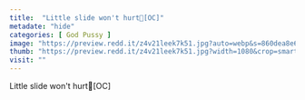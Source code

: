 ```yaml
---
title:  "Little slide won't hurt🖤[OC]"
metadate: "hide"
categories: [ God Pussy ]
image: "https://preview.redd.it/z4v21leek7k51.jpg?auto=webp&s=860dea8e6ae443aafde95d614a24be3c52e0d54e"
thumb: "https://preview.redd.it/z4v21leek7k51.jpg?width=1080&crop=smart&auto=webp&s=a53a239d4b7c3cadad2b1c5ea16b6c9ebb737fd6"
visit: ""
---
```

Little slide won't hurt🖤[OC]
